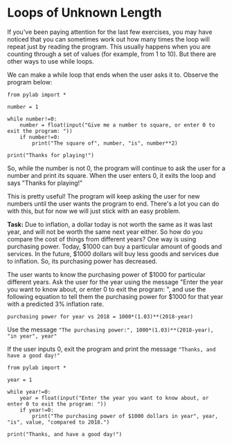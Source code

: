 # Loops of Unknown Length

If you've been paying attention for the last few exercises, you may have noticed that you can sometimes work out how many times the loop will repeat just by reading the program. This usually happens when you are counting through a set of values (for example, from 1 to 10). But there are other ways to use while loops.

We can make a while loop that ends when the user asks it to. Observe the program below:


```
from pylab import *

number = 1

while number!=0:
    number = float(input("Give me a number to square, or enter 0 to exit the program: "))
    if number!=0:
        print("The square of", number, "is", number**2)

print("Thanks for playing!")

```

So, while the number is not 0, the program will continue to ask the user for a number and print its square. When the user enters 0, it  exits the loop and says "Thanks for playing!" 

This is pretty useful! The program will keep asking the user for new numbers until the user wants the program to end. There's a lot you can do with this, but for now we will just stick with an easy problem.




**Task:** Due to inflation, a dollar today is not worth the same as it was last year, and will not be worth the same next year either. So how do you compare the cost of things from different years? One way is using purchasing power. Today, $1000 can buy a particular amount of goods and services. In the future, $1000 dollars will buy less goods and services due to inflation. So, its purchasing power has decreased.

The user wants to know the purchasing power of $1000 for particular different years. Ask the user for the year using the message "Enter the year you want to know about, or enter 0 to exit the program: ", and use the following equation to tell them the purchasing power for $1000 for that year with a predicted 3% inflation rate. 

`purchasing power for year vs 2018 = 1000*(1.03)**(2018-year)`

Use the message `"The purchasing power:", 1000*(1.03)**(2018-year), "in year", year"`

If the user inputs 0, exit the program and print the message `"Thanks, and have a good day!"`

```
from pylab import *

year = 1

while year!=0:
    year = float(input("Enter the year you want to know about, or enter 0 to exit the program: "))
    if year!=0:
        print("The purchasing power of $1000 dollars in year", year, "is", value, "compared to 2018.")

print("Thanks, and have a good day!")

```


